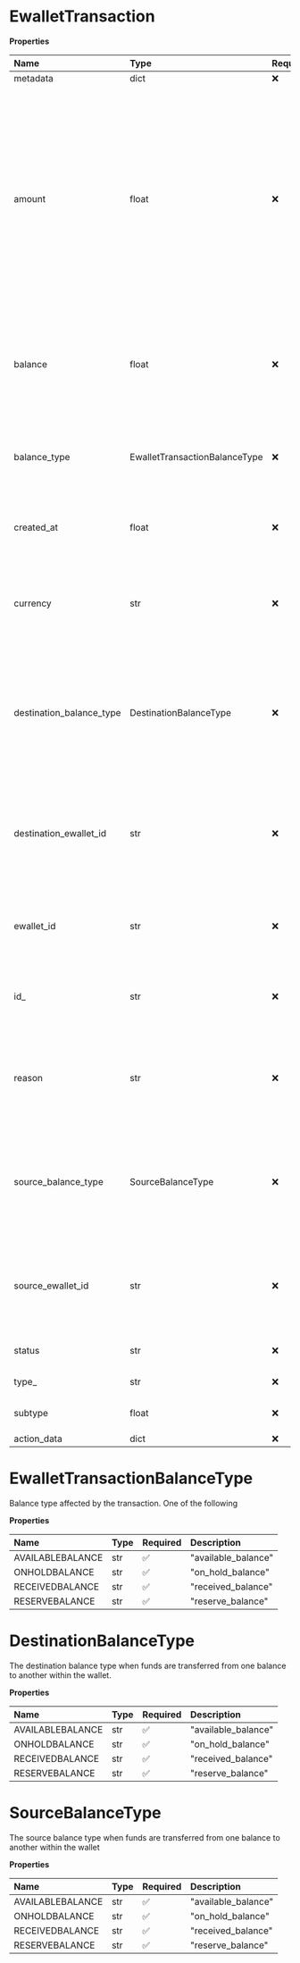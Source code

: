 # EwalletTransaction

**Properties**

| Name                     | Type                          | Required | Description                                                                                                                                                                              |
| :----------------------- | :---------------------------- | :------- | :--------------------------------------------------------------------------------------------------------------------------------------------------------------------------------------- |
| metadata                 | dict                          | ❌       |                                                                                                                                                                                          |
| amount                   | float                         | ❌       | Amount of the transaction, in units of the currency defined in currency. Decimal, including the correct number of decimal places for the currency exponent, as defined in ISO 4217:2015. |
| balance                  | float                         | ❌       | The updated wallet balance after successful completion of the transaction.                                                                                                               |
| balance_type             | EwalletTransactionBalanceType | ❌       | Balance type affected by the transaction. One of the following                                                                                                                           |
| created_at               | float                         | ❌       | Time the transaction was made, in Unix time.                                                                                                                                             |
| currency                 | str                           | ❌       | Three-letter ISO 4217 code for the currency used in the amount field.                                                                                                                    |
| destination_balance_type | DestinationBalanceType        | ❌       | The destination balance type when funds are transferred from one balance to another within the wallet.                                                                                   |
| destination_ewallet_id   | str                           | ❌       | ID of the wallet receiving the money. String starting with **ewallet\_**. Response only.                                                                                                 |
| ewallet_id               | str                           | ❌       | ID of the wallet. String starting with **ewallet\_**.                                                                                                                                    |
| id\_                     | str                           | ❌       | ID of the transaction. String starting with wt\_ or UUID.                                                                                                                                |
| reason                   | str                           | ❌       | Unique identifier of the wallet object. String starting with **ewallet\_**.                                                                                                              |
| source_balance_type      | SourceBalanceType             | ❌       | The source balance type when funds are transferred from one balance to another within the wallet                                                                                         |
| source_ewallet_id        | str                           | ❌       | ID of the wallet sending the money. String starting with **ewallet\_**.                                                                                                                  |
| status                   | str                           | ❌       | Status of the transaction.                                                                                                                                                               |
| type\_                   | str                           | ❌       | Type of transaction                                                                                                                                                                      |
| subtype                  | float                         | ❌       | Subtype of the transaction.                                                                                                                                                              |
| action_data              | dict                          | ❌       |                                                                                                                                                                                          |

# EwalletTransactionBalanceType

Balance type affected by the transaction. One of the following

**Properties**

| Name             | Type | Required | Description         |
| :--------------- | :--- | :------- | :------------------ |
| AVAILABLEBALANCE | str  | ✅       | "available_balance" |
| ONHOLDBALANCE    | str  | ✅       | "on_hold_balance"   |
| RECEIVEDBALANCE  | str  | ✅       | "received_balance"  |
| RESERVEBALANCE   | str  | ✅       | "reserve_balance"   |

# DestinationBalanceType

The destination balance type when funds are transferred from one balance to another within the wallet.

**Properties**

| Name             | Type | Required | Description         |
| :--------------- | :--- | :------- | :------------------ |
| AVAILABLEBALANCE | str  | ✅       | "available_balance" |
| ONHOLDBALANCE    | str  | ✅       | "on_hold_balance"   |
| RECEIVEDBALANCE  | str  | ✅       | "received_balance"  |
| RESERVEBALANCE   | str  | ✅       | "reserve_balance"   |

# SourceBalanceType

The source balance type when funds are transferred from one balance to another within the wallet

**Properties**

| Name             | Type | Required | Description         |
| :--------------- | :--- | :------- | :------------------ |
| AVAILABLEBALANCE | str  | ✅       | "available_balance" |
| ONHOLDBALANCE    | str  | ✅       | "on_hold_balance"   |
| RECEIVEDBALANCE  | str  | ✅       | "received_balance"  |
| RESERVEBALANCE   | str  | ✅       | "reserve_balance"   |
